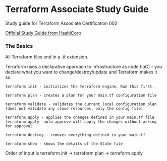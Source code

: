 # Terraform Associate Study Guide
Study guide for Terraform Associate Certification 002

[Official Study Guide from HashiCorp](https://developer.hashicorp.com/terraform/tutorials/certification/associate-study)

### The Basics

All Terraform files end in a .tf extension. 

Terraform uses a declarative approach to infrastructure as code (IaC) - you declare what you want to change/destroy/update and Terraform makes it so.



    terraform init - initializes the terraform engine. Run this first.
  
    terraform plan - creates a plan for your main.tf configuration file
  
    terraform validate - validates the current local configuration plan (does not validate any cloud resources, only the config file)
  
    terraform apply - applies the changes defined in your main.tf file
    terraform apply -auto-approve will apply the changes without asking for approval
  
    terraform destroy - removes everything defined in your main.tf
  
    terraform show - shows the details of the State file
  
  
Order of input is 	 terraform init -> terraform plan -> terraform apply
